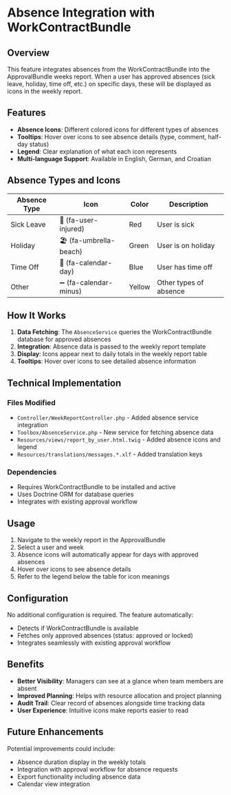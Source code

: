 # Absence Integration with WorkContractBundle

## Overview

This feature integrates absences from the WorkContractBundle into the ApprovalBundle weeks report. When a user has approved absences (sick leave, holiday, time off, etc.) on specific days, these will be displayed as icons in the weekly report.

## Features

- **Absence Icons**: Different colored icons for different types of absences
- **Tooltips**: Hover over icons to see absence details (type, comment, half-day status)
- **Legend**: Clear explanation of what each icon represents
- **Multi-language Support**: Available in English, German, and Croatian

## Absence Types and Icons

| Absence Type | Icon | Color | Description |
|--------------|------|-------|-------------|
| Sick Leave | 🏥 (fa-user-injured) | Red | User is sick |
| Holiday | 🏖️ (fa-umbrella-beach) | Green | User is on holiday |
| Time Off | 📅 (fa-calendar-day) | Blue | User has time off |
| Other | ➖ (fa-calendar-minus) | Yellow | Other types of absence |

## How It Works

1. **Data Fetching**: The `AbsenceService` queries the WorkContractBundle database for approved absences
2. **Integration**: Absence data is passed to the weekly report template
3. **Display**: Icons appear next to daily totals in the weekly report table
4. **Tooltips**: Hover over icons to see detailed absence information

## Technical Implementation

### Files Modified

- `Controller/WeekReportController.php` - Added absence service integration
- `Toolbox/AbsenceService.php` - New service for fetching absence data
- `Resources/views/report_by_user.html.twig` - Added absence icons and legend
- `Resources/translations/messages.*.xlf` - Added translation keys

### Dependencies

- Requires WorkContractBundle to be installed and active
- Uses Doctrine ORM for database queries
- Integrates with existing approval workflow

## Usage

1. Navigate to the weekly report in the ApprovalBundle
2. Select a user and week
3. Absence icons will automatically appear for days with approved absences
4. Hover over icons to see absence details
5. Refer to the legend below the table for icon meanings

## Configuration

No additional configuration is required. The feature automatically:
- Detects if WorkContractBundle is available
- Fetches only approved absences (status: approved or locked)
- Integrates seamlessly with existing approval workflow

## Benefits

- **Better Visibility**: Managers can see at a glance when team members are absent
- **Improved Planning**: Helps with resource allocation and project planning
- **Audit Trail**: Clear record of absences alongside time tracking data
- **User Experience**: Intuitive icons make reports easier to read

## Future Enhancements

Potential improvements could include:
- Absence duration display in the weekly totals
- Integration with approval workflow for absence requests
- Export functionality including absence data
- Calendar view integration 